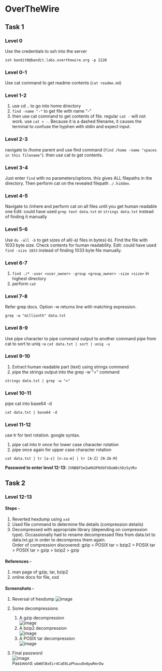 # OverTheWire

## Task 1

### Level 0
Use the credentials to ssh into the server
```
ssh bandit0@bandit.labs.overthewire.org -p 2220
```

### Level 0-1
Use cat command to get readme contents (```cat readme.md```)

### Level 1-2
1. use cd .. to go into home directory
2. ``find -name "-"`` to get file with name "-"
3. then use cat command to get contents of file. regular ``cat -`` will not work. use ``cat < -``. Because it is a dashed filename, it causes the terminal to confuse the hyphen with stdin and expect input.

### Level 2-3
navigate to /home parent and use find command  (``find /home -name "spaces in this filename"``). then use cat to get contents.

### Level 3-4
Just enter ``find`` with no parameters/options. this gives ALL filepaths in the directory. Then perform cat on the revealed filepath ``./.hidden``.

### Level 4-5
Navigate to /inhere and perform cat on all files until you get human readable one
Edit: could have used ``grep text data.txt`` or ``strings data.txt`` instead of finding it manually

### Level 5-6
Use ``du -all -b`` to get sizes of all(-a) files in bytes(-b). Find the file with 1033 byte size. Check contents for human readability. 
Edit: could have used ``find -size 1033`` instead of finding 1033 byte file manually. 

### Level 6-7
1. ``find ./* -user <user_owner> -group <group_owner> -size <size>`` in highest directory
2. perform ``cat``

### Level 7-8
Refer grep docs. Option -w returns line with matching expression. 
```
grep -w "millionth" data.txt
```

### Level 8-9
Use pipe character to pipe command output to another command
pipe from cat to sort to uniq -u
```cat data.txt | sort | uniq -u```

### Level 9-10
1. Extract human readable part (text) using strings command
2. pipe the strings output into the grep -w "=" command
```
strings data.txt | grep -w "="
```

### Level 10-11
pipe cat into base64 -d
```
cat data.txt | base64 -d
```

### Level 11-12
use tr for text rotation. google syntax.
1. pipe cat into tr once for lower case character rotation
2. pipe once again for upper case character rotation
```
cat data.txt | tr [a-z] [n-za-m] | tr [A-Z] [N-ZA-M]
```
**Password to enter level 12-13:** ``JVNBBFSmZwKKOP0XbFXOoW8chDz5yVRv``


## Task 2

### Level 12-13
#### Steps -
1. Reverted hexdump using ``xxd``
2. Used file command to determine file details (compression details)
3. Decompressed with appropriate library (depending on compression type). Occassionally had to rename decompressed files from data.txt to data.txt.gz in order to decompress them again.\
Order of compression discovered: gzip > POSIX tar > bzip2 > POSIX tar > POSIX tar > gzip > bzip2 > gzip

#### References -
1. man page of gzip, tar, bzip2
2. online docs for file, xxd
   
#### Screenshots -
1. Reversal of hexdump
   ![image](https://github.com/codegallivant/cryptonite-taskphase/assets/27366422/59fed786-7da4-4d7d-8d33-6cfd81b5357f)

2. Some decompressions
    1. A gzip decompression
       \
       ![image](https://github.com/codegallivant/cryptonite-taskphase/assets/27366422/a552e307-26cb-4f9a-b72d-f17fcb5ee151)
    3. A bzip2 decompression
       \
       ![image](https://github.com/codegallivant/cryptonite-taskphase/assets/27366422/b028402d-02a1-4289-99c5-6cb926dcd4e8)
    5. A POSIX tar decompression
       \
       ![image](https://github.com/codegallivant/cryptonite-taskphase/assets/27366422/8a7404c9-5c05-44f7-8a7b-4b3e5adaef98)
3. Final password
   \
   ![image](https://github.com/codegallivant/cryptonite-taskphase/assets/27366422/a8c8ea4a-130f-4ec4-a63f-eec3ad5073e5)
\
Password: ``wbWdlBxEir4CaE8LaPhauuOo6pwRmrDw``
